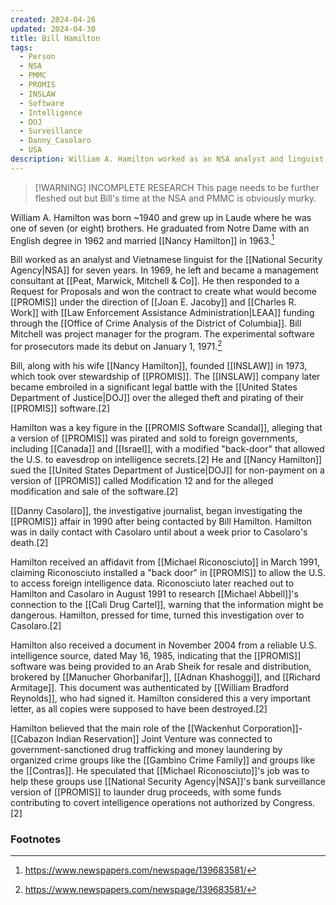 ```yaml
---
created: 2024-04-26
updated: 2024-04-30
title: Bill Hamilton
tags:
  - Person
  - NSA
  - PMMC
  - PROMIS
  - INSLAW
  - Software
  - Intelligence
  - DOJ
  - Surveillance
  - Danny_Casolaro
  - USA
description: William A. Hamilton worked as an NSA analyst and linguist, later joining PMMC. He led the creation of PROMIS software for prosecutors, funded by LEAA. In 1973, he and his wife founded INSLAW to manage PROMIS.
---
```

> [!WARNING] INCOMPLETE RESEARCH
> This page needs to be further fleshed out but Bill's time at the NSA and PMMC is obviously murky.

William A. Hamilton was born ~1940 and grew up in Laude where he was one of seven (or eight) brothers. He graduated from Notre Dame with an English degree in 1962 and married [[Nancy Hamilton]] in 1963.[^1]

Bill worked as an analyst and Vietnamese linguist for the [[National Security Agency|NSA]] for seven years. In 1969, he left and became a management consultant at [[Peat, Marwick, Mitchell & Co]]. He then responded to a Request for Proposals and won the contract to create what would become [[PROMIS]] under the direction of [[Joan E. Jacoby]] and [[Charles R. Work]] with [[Law Enforcement Assistance Administration|LEAA]] funding through the [[Office of Crime Analysis of the District of Columbia]]. Bill Mitchell was project manager for the program. The experimental software for prosecutors made its debut on January 1, 1971.[^1]

Bill, along with his wife [[Nancy Hamilton]], founded [[INSLAW]] in 1973, which took over stewardship of [[PROMIS]]. The [[INSLAW]] company later became embroiled in a significant legal battle with the [[United States Department of Justice|DOJ]] over the alleged theft and pirating of their [[PROMIS]] software.[2]

Hamilton was a key figure in the [[PROMIS Software Scandal]], alleging that a version of [[PROMIS]] was pirated and sold to foreign governments, including [[Canada]] and [[Israel]], with a modified "back-door" that allowed the U.S. to eavesdrop on intelligence secrets.[2] He and [[Nancy Hamilton]] sued the [[United States Department of Justice|DOJ]] for non-payment on a version of [[PROMIS]] called Modification 12 and for the alleged modification and sale of the software.[2]

[[Danny Casolaro]], the investigative journalist, began investigating the [[PROMIS]] affair in 1990 after being contacted by Bill Hamilton. Hamilton was in daily contact with Casolaro until about a week prior to Casolaro's death.[2]

Hamilton received an affidavit from [[Michael Riconosciuto]] in March 1991, claiming Riconosciuto installed a "back door" in [[PROMIS]] to allow the U.S. to access foreign intelligence data. Riconosciuto later reached out to Hamilton and Casolaro in August 1991 to research [[Michael Abbell]]'s connection to the [[Cali Drug Cartel]], warning that the information might be dangerous. Hamilton, pressed for time, turned this investigation over to Casolaro.[2]

Hamilton also received a document in November 2004 from a reliable U.S. intelligence source, dated May 16, 1985, indicating that the [[PROMIS]] software was being provided to an Arab Sheik for resale and distribution, brokered by [[Manucher Ghorbanifar]], [[Adnan Khashoggi]], and [[Richard Armitage]]. This document was authenticated by [[William Bradford Reynolds]], who had signed it. Hamilton considered this a very important letter, as all copies were supposed to have been destroyed.[2]

Hamilton believed that the main role of the [[Wackenhut Corporation]]-[[Cabazon Indian Reservation]] Joint Venture was connected to government-sanctioned drug trafficking and money laundering by organized crime groups like the [[Gambino Crime Family]] and groups like the [[Contras]]. He speculated that [[Michael Riconosciuto]]'s job was to help these groups use [[National Security Agency|NSA]]'s bank surveillance version of [[PROMIS]] to launder drug proceeds, with some funds contributing to covert intelligence operations not authorized by Congress.[2]

### Footnotes

[^1]: https://www.newspapers.com/newspage/139683581/
[^2]: Seymour, Cheri. *The Last Circle: Danny Casolaro's Investigation into the Octopus and the PROMIS Software Scandal*. First Edition. TrineDay, 2010.